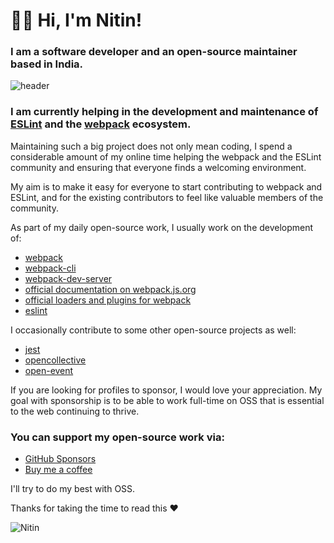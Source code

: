 
# 👋🏻  Hi, I'm Nitin!

### __I am a software developer and an open-source maintainer based in India.__ 

![header](https://user-images.githubusercontent.com/46647141/125195310-bd006180-e272-11eb-81fb-66a8cefb14a2.jpg)

 ### __I am currently helping in the development and maintenance of [__ESLint__](https://github.com/eslint/eslint) and the [__webpack__](https://github.com/webpack/webpack) ecosystem.__

Maintaining such a big project does not only mean coding, I spend a considerable amount of my online time helping the webpack and the ESLint community and ensuring that everyone finds a welcoming environment.

My aim is to make it easy for everyone to start contributing to webpack and ESLint, and for the existing contributors to feel like valuable members of the community.

As part of my daily open-source work, I usually work on the development of: 

- [webpack](https://github.com/webpack/webpack) 
- [webpack-cli](https://github.com/webpack/webpack-cli) 
- [webpack-dev-server](https://github.com/webpack/webpack-dev-server)
- [official documentation on webpack.js.org](https://github.com/webpack/webpack.js.org)
- [official loaders and plugins for webpack](https://github.com/webpack-contrib)
- [eslint](https://github.com/eslint/eslint)


I occasionally contribute to some other open-source projects as well:

- [jest](https://github.com/facebook/jest)
- [opencollective](https://github.com/opencollective/opencollective)
- [open-event](https://github.com/fossasia/open-event-frontend)


If you are looking for profiles to sponsor, I would love your appreciation. My goal with sponsorship is to be able to work full-time on OSS that is essential to the web continuing to thrive.

### You can support my open-source work via:

- [GitHub Sponsors](https://github.com/sponsors/snitin315)
- [Buy me a coffee](https://www.buymeacoffee.com/snitin315)


I'll try to do my best with OSS.

Thanks for taking the time to read this :hearts:



![Nitin](https://activity-graph.herokuapp.com/graph?username=snitin315&theme=react-dark)


<!--
**snitin315/snitin315** is a ✨ _special_ ✨ repository because its `README.md` (this file) appears on your GitHub profile.

Here are some ideas to get you started:

- 🔭 I’m currently working on ...
- 🌱 I’m currently learning ...
- 👯 I’m looking to collaborate on ...
- 🤔 I’m looking for help with ...
- 💬 Ask me about ...
- 📫 How to reach me: ...
- 😄 Pronouns: ...
- ⚡ Fun fact: ...
-->
